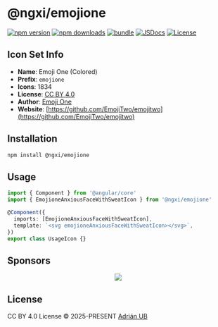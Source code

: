 # @ngxi/emojione

[![npm version][npm-version-src]][npm-version-href]
[![npm downloads][npm-downloads-src]][npm-downloads-href]
[![bundle][bundle-src]][bundle-href]
[![JSDocs][jsdocs-src]][jsdocs-href]
[![License][license-src]][license-href]

## Icon Set Info

- **Name**: Emoji One (Colored)
- **Prefix**: `emojione`
- **Icons**: 1834
- **License**: [CC BY 4.0](https://creativecommons.org/licenses/by/4.0/)
- **Author**: [Emoji One](https://github.com/EmojiTwo/emojitwo)
- **Website**: [https://github.com/EmojiTwo/emojitwo](https://github.com/EmojiTwo/emojitwo)

## Installation

```sh
npm install @ngxi/emojione
```

## Usage

```ts
import { Component } from '@angular/core'
import { EmojioneAnxiousFaceWithSweatIcon } from '@ngxi/emojione'

@Component({
  imports: [EmojioneAnxiousFaceWithSweatIcon],
  template: `<svg emojioneAnxiousFaceWithSweatIcon></svg>`,
})
export class UsageIcon {}
```

## Sponsors

<p align="center">
  <a href="https://cdn.jsdelivr.net/gh/adrian-ub/static/sponsors.svg">
    <img src='https://cdn.jsdelivr.net/gh/adrian-ub/static/sponsors.svg'/>
  </a>
</p>

## License

CC BY 4.0 License © 2025-PRESENT [Adrián UB](https://github.com/adrian-ub)

<!-- Badges -->

[npm-version-src]: https://img.shields.io/npm/v/@ngxi/emojione?style=flat&colorA=080f12&colorB=1fa669
[npm-version-href]: https://npmjs.com/package/@ngxi/emojione
[npm-downloads-src]: https://img.shields.io/npm/dm/@ngxi/emojione?style=flat&colorA=080f12&colorB=1fa669
[npm-downloads-href]: https://npmjs.com/package/@ngxi/emojione
[bundle-src]: https://img.shields.io/bundlephobia/minzip/@ngxi/emojione?style=flat&colorA=080f12&colorB=1fa669&label=minzip
[bundle-href]: https://bundlephobia.com/result?p=@ngxi/emojione
[license-src]: https://img.shields.io/npm/l/@ngxi/emojione?style=flat&colorA=080f12&colorB=1fa669
[license-href]: https://github.com/adrian-ub/ngxi/blob/main/LICENSE
[jsdocs-src]: https://img.shields.io/badge/jsdocs-reference-080f12?style=flat&colorA=080f12&colorB=1fa669
[jsdocs-href]: https://www.jsdocs.io/package/@ngxi/emojione
